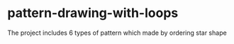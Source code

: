 # pattern-drawing-with-loops
The project includes 6 types of pattern which made by ordering star shape
